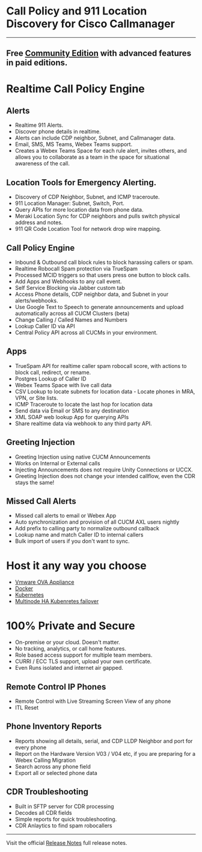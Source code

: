 # Call Policy and 911 Location Discovery for Cisco Callmanager

---

## Free [Community Edition](https://calltelemetry.com/getting-started) with advanced features in paid editions.

# Realtime Call Policy Engine

## Alerts

- Realtime 911 Alerts.
- Discover phone details in realtime.
- Alerts can include CDP neighbor, Subnet, and Callmanager data.
- Email, SMS, MS Teams, Webex Teams support.
- Creates a Webex Teams Space for each rule alert, invites others, and allows you to collaborate as a team in the space for situational awareness of the call.

## Location Tools for Emergency Alerting.

- Discovery of CDP Neighbor, Subnet, and ICMP traceroute.
- 911 Location Manager: Subnet, Switch, Port.
- Query APIs for more location data from phone data.
- Meraki Location Sync for CDP neighbors and pulls switch physical address and notes.
- 911 QR Code Location Tool for network drop wire mapping.

## Call Policy Engine

- Inbound & Outbound call block rules to block harassing callers or spam.
- Realtime Robocall Spam protection via TrueSpam
- Processed MCID triggers so that users press one button to block calls.
- Add Apps and Webhooks to any call event.
- Self Service Blocking via Jabber custom tab
- Access Phone details, CDP neighbor data, and Subnet in your alerts/webhooks.
- Use Google Text to Speech to generate announcements and upload automatically across all CUCM Clusters (beta)
- Change Calling / Called Names and Numbers
- Lookup Caller ID via API
- Central Policy API across all CUCMs in your environment.

## Apps
- TrueSpam API for realtime caller spam robocall score, with actions to block call, redirect, or rename.
- Postgres Lookup of Caller ID
- Webex Teams Space with live call data
- CSV Lookup to locate subnets for location data - Locate phones in MRA, VPN, or Site lists.
- ICMP Traceroute to locate the last hop for location data
- Send data via Email or SMS to any destination
- XML SOAP web lookup App for querying APIs
- Share realtime data via webhook to any third party API.

## Greeting Injection

- Greeting Injection using native CUCM Announcements
- Works on Internal or External calls
- Injecting Announcements does not require Unity Connections or UCCX.
- Greeting Injection does not change your intended callflow, even the CDR stays the same!

## Missed Call Alerts
- Missed call alerts to email or Webex App
- Auto synchronization and provision of all CUCM AXL users nightly
- Add prefix to calling party to normalize outbound callback
- Lookup name and match Caller ID to internal callers
- Bulk import of users if you don't want to sync.
# Host it any way you choose

- [Vmware OVA Appliance](https://docs.calltelemetry.com/deployment/ova.html)
- [Docker](https://hub.docker.com/r/calltelemetry/web)
- [Kubernetes](https://docs.calltelemetry.com/deployment/k3s.html)
- [Multinode HA Kubenretes failover](https://docs.calltelemetry.com/deployment/k3s.html)
# 100% Private and Secure

- On-premise or your cloud. Doesn't matter.
- No tracking, analytics, or call home features.
- Role based access support for multiple team members.
- CURRI / ECC TLS support, upload your own certificate.
- Even Runs isolated and internet air gapped.

## Remote Control IP Phones

- Remote Control with Live Streaming Screen View of any phone
- ITL Reset

## Phone Inventory Reports

- Reports showing all details, serial, and CDP LLDP Neighbor and port for every phone
- Report on the Hardware Version V03 / V04 etc, if you are preparing for a Webex Calling Migration
- Search across any phone field
- Export all or selected phone data

## CDR Troubleshooting

- Built in SFTP server for CDR processing
- Decodes all CDR fields
- Simple reports for quick troubleshooting.
- CDR Anlaytics to find spam robocallers


---

Visit the official [Release Notes](https://docs.calltelemetry.com/changelog/) full release notes.
